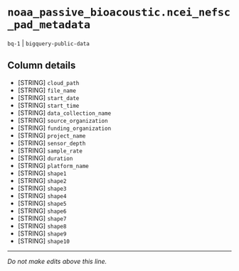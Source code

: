 # `noaa_passive_bioacoustic.ncei_nefsc_pad_metadata`
`bq-1` | `bigquery-public-data`

## Column details
* [STRING]    `cloud_path`
* [STRING]    `file_name`
* [STRING]    `start_date`
* [STRING]    `start_time`
* [STRING]    `data_collection_name`
* [STRING]    `source_organization`
* [STRING]    `funding_organization`
* [STRING]    `project_name`
* [STRING]    `sensor_depth`
* [STRING]    `sample_rate`
* [STRING]    `duration`
* [STRING]    `platform_name`
* [STRING]    `shape1`
* [STRING]    `shape2`
* [STRING]    `shape3`
* [STRING]    `shape4`
* [STRING]    `shape5`
* [STRING]    `shape6`
* [STRING]    `shape7`
* [STRING]    `shape8`
* [STRING]    `shape9`
* [STRING]    `shape10`

-------------------------------------------------------------------------------
*Do not make edits above this line.*
